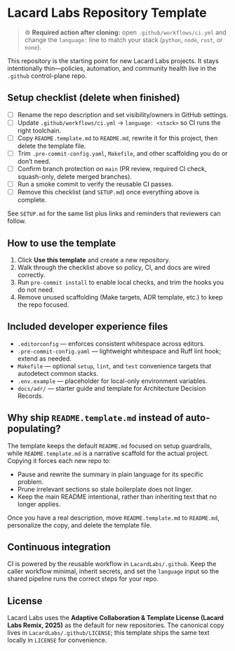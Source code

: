 # Lacard Labs Repository Template

> ⚙️ **Required action after cloning:** open `.github/workflows/ci.yml` and change the `language:` line to match your stack (`python`, `node`, `rust`, or `none`).

This repository is the starting point for new Lacard Labs projects. It stays intentionally thin—policies, automation, and community health live in the `.github` control-plane repo.

## Setup checklist (delete when finished)

- [ ] Rename the repo description and set visibility/owners in GitHub settings.
- [ ] Update `.github/workflows/ci.yml` → `language: <stack>` so CI runs the right toolchain.
- [ ] Copy `README.template.md` to `README.md`, rewrite it for this project, then delete the template file.
- [ ] Trim `.pre-commit-config.yaml`, `Makefile`, and other scaffolding you do or don’t need.
- [ ] Confirm branch protection on `main` (PR review, required CI check, squash-only, delete merged branches).
- [ ] Run a smoke commit to verify the reusable CI passes.
- [ ] Remove this checklist (and `SETUP.md`) once everything above is complete.

See `SETUP.md` for the same list plus links and reminders that reviewers can follow.

## How to use the template

1. Click **Use this template** and create a new repository.
2. Walk through the checklist above so policy, CI, and docs are wired correctly.
3. Run `pre-commit install` to enable local checks, and trim the hooks you do not need.
4. Remove unused scaffolding (Make targets, ADR template, etc.) to keep the repo focused.

## Included developer experience files

- `.editorconfig` — enforces consistent whitespace across editors.
- `.pre-commit-config.yaml` — lightweight whitespace and Ruff lint hook; extend as needed.
- `Makefile` — optional `setup`, `lint`, and `test` convenience targets that autodetect common stacks.
- `.env.example` — placeholder for local-only environment variables.
- `docs/adr/` — starter guide and template for Architecture Decision Records.

## Why ship `README.template.md` instead of auto-populating?

The template keeps the default `README.md` focused on setup guardrails, while `README.template.md` is a narrative scaffold for the actual project. Copying it forces each new repo to:

- Pause and rewrite the summary in plain language for its specific problem.
- Prune irrelevant sections so stale boilerplate does not linger.
- Keep the main README intentional, rather than inheriting text that no longer applies.

Once you have a real description, move `README.template.md` to `README.md`, personalize the copy, and delete the template file.

## Continuous integration

CI is powered by the reusable workflow in `LacardLabs/.github`. Keep the caller workflow minimal, inherit secrets, and set the `language` input so the shared pipeline runs the correct steps for your repo.

## License

Lacard Labs uses the **Adaptive Collaboration & Template License (Lacard Labs Remix, 2025)** as the default for new repositories. The canonical copy lives in `LacardLabs/.github/LICENSE`; this template ships the same text locally in `LICENSE` for convenience.
